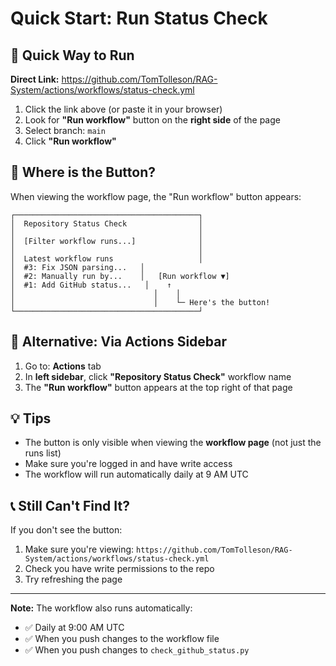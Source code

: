 # Quick Start: Run Status Check

## 🚀 Quick Way to Run

**Direct Link:** https://github.com/TomTolleson/RAG-System/actions/workflows/status-check.yml

1. Click the link above (or paste it in your browser)
2. Look for **"Run workflow"** button on the **right side** of the page
3. Select branch: `main`
4. Click **"Run workflow"**

## 📍 Where is the Button?

When viewing the workflow page, the "Run workflow" button appears:

```
┌─────────────────────────────────────────┐
│  Repository Status Check                │
│                                         │
│  [Filter workflow runs...]              │
│                                         │
│  Latest workflow runs                   │
│  #3: Fix JSON parsing...   │
│  #2: Manually run by...    │   [Run workflow ▼]
│  #1: Add GitHub status...   │    ↑
│                               │    │
│                               │    └─ Here's the button!
└─────────────────────────────────────────┘
```

## 🔄 Alternative: Via Actions Sidebar

1. Go to: **Actions** tab
2. In **left sidebar**, click **"Repository Status Check"** workflow name
3. The **"Run workflow"** button appears at the top right of that page

## 💡 Tips

- The button is only visible when viewing the **workflow page** (not just the runs list)
- Make sure you're logged in and have write access
- The workflow will run automatically daily at 9 AM UTC

## 📞 Still Can't Find It?

If you don't see the button:
1. Make sure you're viewing: `https://github.com/TomTolleson/RAG-System/actions/workflows/status-check.yml`
2. Check you have write permissions to the repo
3. Try refreshing the page

---

**Note:** The workflow also runs automatically:
- ✅ Daily at 9:00 AM UTC
- ✅ When you push changes to the workflow file
- ✅ When you push changes to `check_github_status.py`

